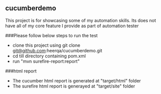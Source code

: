 ## cucumberdemo
This project is for showcasing some of my automation skills. Its does not have all of my core feature I provide as part of automation tester  

###Please follow below steps to run the test 
- clone this project using git clone git@github.com:heerqa/cucumberdemo.git 
- cd till directory containing pom.xml 
- run "mvn surefire-report:report" 

###html report
- The cucumber html report is generated at "target/html" folder 
- The surefire html report is generayed at "target/site" folder
